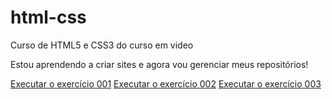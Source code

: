 # html-css
 Curso de HTML5 e CSS3 do curso em video

Estou aprendendo a criar sites e agora vou gerenciar meus repositórios!

<a href="https://loreineewald.github.io/html-css/exercicios/ex001/index.html" target= "_blank">Executar o exercício 001</a>
<a href="https://loreineewald.github.io/html-css/exercicios/ex002/index.html" target="_blank">Executar o exercício 002</a>
<a href="https://loreineewald.github.io/html-css/exercicios/ex003/index.html" target="_blank">Executar o exercício 003</a>
